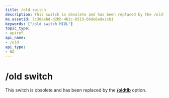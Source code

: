 ```yaml
---
title: /old switch
description: This switch is obsolete and has been replaced by the /oldtlb option.
ms.assetid: 7c38aebd-d2bb-4b2c-b515-66de6ada2cb1
keywords: ["/old switch MIDL"]
topic_type:
- apiref
api_name:
- /old
api_type:
- NA
---
```


# /old switch

This switch is obsolete and has been replaced by the [**/oldtlb**](-oldtlb.md) option.

 

 




